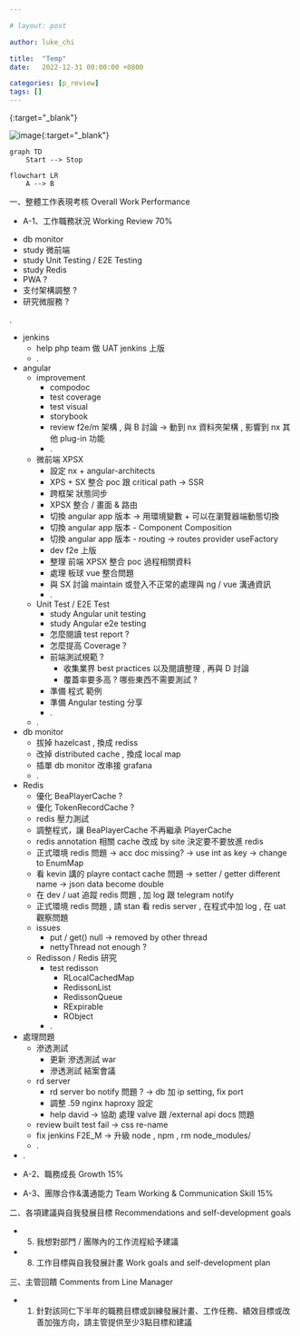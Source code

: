 ```yaml
---

# layout: post

author: luke_chi

title:  "Temp"
date:   2022-12-31 00:00:00 +0800

categories: [p_review]
tags: []
---
```


[](){:target="_blank"}

![image](){:target="_blank"}

```mermaid
graph TD
    Start --> Stop
```

```mermaid
flowchart LR
    A --> B
```


一、整體工作表現考核  Overall Work Performance

* A-1、工作職務狀況 Working Review 70%

- db monitor
- study 微前端
- study Unit Testing / E2E Testing
- study Redis
- PWA ?
- 支付架構調整 ?
- 研究微服務 ?

.

- jenkins
  - help php team 做 UAT jenkins 上版
  - .
- angular
  - improvement
    - compodoc
    - test coverage
    - test visual
    - storybook
    - review f2e/m 架構 , 與 B 討論 -> 動到 nx 資料夾架構 , 影響到 nx 其他 plug-in 功能
    - .
  - 微前端 XPSX
    - 設定 nx + angular-architects
    - XPS + SX 整合 poc 跟 critical path -> SSR
    - 跨框架 狀態同步
    - XPSX 整合 / 畫面 & 路由
    - 切換 angular app 版本 -> 用環境變數 + 可以在瀏覽器端動態切換
    - 切換 angular app 版本 - Component Composition
    - 切換 angular app 版本 - routing -> routes provider useFactory
    - dev f2e 上版
    - 整理 前端 XPSX 整合 poc 過程相關資料
    - 處理 板球 vue 整合問題
    - 與 SX 討論 maintain 或登入不正常的處理與 ng / vue 溝通資訊
    - .
  - Unit Test / E2E Test
    - study Angular unit testing
    - study Angular e2e testing
    - 怎麼閱讀 test report ?
    - 怎麼提高 Coverage ?
    - 前端測試規範 ?
      - 收集業界 best practices 以及閱讀整理 , 再與 D 討論
      - 覆蓋率要多高 ? 哪些東西不需要測試 ?
    - 準備 程式 範例
    - 準備 Angular testing 分享
    - .
  - .
- db monitor
  - 拔掉 hazelcast , 換成 rediss
  - 改掉 distributed cache , 換成 local map
  - 插單 db monitor 改串接 grafana
  - .
- Redis
  - 優化 BeaPlayerCache ?
  - 優化 TokenRecordCache ?
  - redis 壓力測試
  - 調整程式，讓 BeaPlayerCache 不再繼承 PlayerCache
  - redis annotation 相關 cache 改成 by site 決定要不要放進 redis
  - 正式環境 redis 問題 -> acc doc missing? -> use int as key -> change to EnumMap
  - 看 kevin 講的 playre contact cache 問題 -> setter / getter different name -> json data become double
  - 在 dev / uat 追蹤 redis 問題 , 加 log 跟 telegram notify
  - 正式環境 redis 問題 , 請 stan 看 redis server , 在程式中加 log , 在 uat 觀察問題
  - issues
    - put / get() null -> removed by other thread
    - nettyThread not enough ?
  - Redisson / Redis 研究
    - test redisson
      - RLocalCachedMap
      - RedissonList
      - RedissonQueue
      - RExpirable
      - RObject
    - .
- 處理問題
  - 滲透測試
    - 更新 滲透測試 war
    - 滲透測試 結案會議
  - rd server
    - rd server bo notify 問題 ? -> db 加 ip setting, fix port
    - 調整 .59 nginx haproxy 設定
    - help david -> 協助 處理 valve 跟 /external api docs 問題
  - review built test fail -> css re-name
  - fix jenkins F2E_M -> 升級 node , npm , rm node_modules/
  - .
- .


* A-2、職務成長 Growth 15%


* A-3、團隊合作&溝通能力 Team Working & Communication Skill 15%





二、各項建議與自我發展目標  Recommendations and self-development goals

* 5. 我想對部門 / 團隊內的工作流程給予建議


* 8. 工作目標與自我發展計畫 Work goals and self-development plan





三、主管回饋 Comments from Line Manager

* 1. 針對該同仁下半年的職務目標或訓練發展計畫、工作任務、績效目標或改善加強方向，請主管提供至少3點目標和建議



